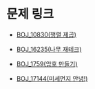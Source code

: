 # 문제 링크

- [BOJ_10830(행렬 제곱)](https://www.acmicpc.net/problem/10830)
- [BOJ_16235(나무 재테크)](https://www.acmicpc.net/problem/16235)
- [BOJ_1759(암호 만들기)](https://www.acmicpc.net/problem/1759)

- [BOJ_17144(미세먼지 안녕!)](https://www.acmicpc.net/problem/17144)
